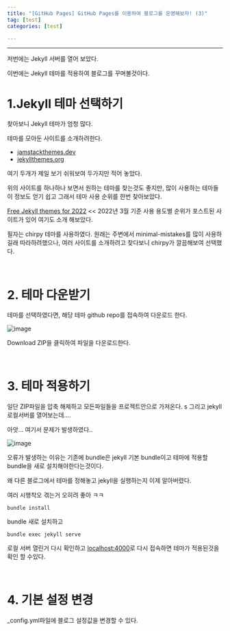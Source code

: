 ```yaml
---
title: "[GitHub Pages] GitHub Pages를 이용하여 블로그를 운영해보자! (3)"
tag: [test]
categories: [test]

---
```

<!-- ---
layout: single
title: "[GitHub Pages] GitHub Pages를 이용하여 블로그를 운영해보자! (3)"
--- -->
<hr>

저번에는 Jekyll 서버를 열어 보았다.

이번에는 Jekyll 테마를 적용하여 블로그를 꾸며볼것이다.

# 1.Jekyll 테마 선택하기

찾아보니 Jekyll 테마가 엄청 많다.

테마를 모아둔 사이트를 소개하려한다.

* [jamstackthemes.dev](https://jamstackthemes.dev/ssg/jekyll/)
* [jekyllthemes.org](http://jekyllthemes.org)

여기 두개가 제일 보기 쉬워보여 두가지만 적어 놓았다.

위의 사이트를 하나하나 보면서 원하는 테마를 찾는것도 좋지만, 많이 사용하는 테마들이 정보도 얻기 쉽고 그래서 테마 사용 순위를 한번 찾아보았다.


[Free Jekyll themes for 2022](https://cloudcannon.com/blog/free-jekyll-themes-for-2022/#keyword:jekyll) << 2022년 3월 기준 사용 용도별 순위가 포스트된 사이트가 있어 여기도 소개 해보았다.


필자는 chirpy 테마를 사용하였다. 원래는 주변에서 minimal-mistakes를 많이 사용하길래 따라하려했으나, 여러 사이트를 소개하려고 찾다보니 chirpy가 깔끔해보여 선택했다.

<br>

# 2. 테마 다운받기

테마를 선택하였다면, 해당 테마 github repo를 접속하여 다운로드 한다.

![image](https://user-images.githubusercontent.com/69522086/184658583-99954d38-4c7f-414b-85b9-4f9059591c1e.png)

Download ZIP을 클릭하여 파일을 다운로드한다.

<br>

# 3. 테마 적용하기

일단 ZIP파일을 압축 해제하고 모든파일들을 프로젝트안으로 가져온다.
s
그리고 jekyll 로컬서버를 열어보는데....

아앗... 여기서 문제가 발생하였다..

![image](https://user-images.githubusercontent.com/69522086/184661886-8f86bae1-6299-441c-a8ab-6b922ca8257b.png)

오류가 발생하는 이유는 기존에 bundle은 jekyll 기본 bundle이고 테마에 적용할 bundle을 새로 설치해야한다는것이다.

왜 다른 블로그에서 테마를 정해놓고 jekyll을 실행하는지 이제 알아버렸다.

여러 시행착오 겪는거 오히려 좋아 ㅋㅋ

    bundle install

bundle 새로 설치하고

    bundle exec jekyll serve

로컬 서버 열린거 다시 확인하고 [localhost:4000](localhost:4000)로 다시 접속하면 테마가 적용된것을 확인 할 수있다.

<br>

# 4. 기본 설정 변경

_config.yml파일에 블로그 설정값을 변경할 수 있다.


